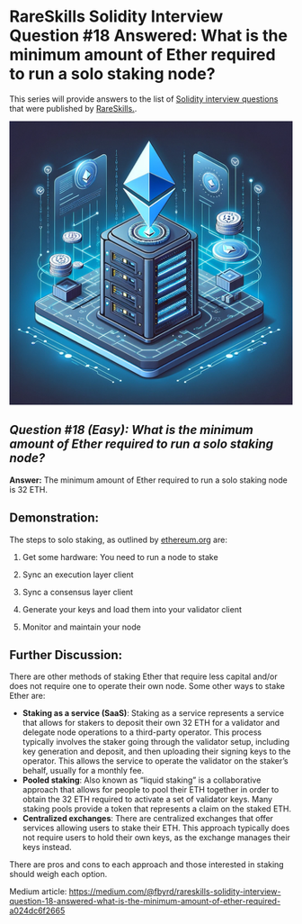 # RareSkills Solidity Interview Question #18 Answered: What is the minimum amount of Ether required to run a solo staking node?

This series will provide answers to the list of [Solidity interview questions](https://www.rareskills.io/post/solidity-interview-questions) that were published by [RareSkills.](https://www.rareskills.io/).

![Alt text](media/Question_18.png)

## *Question #18 (Easy): What is the minimum amount of Ether required to run a solo staking node?*

**Answer:** The minimum amount of Ether required to run a solo staking node is 32 ETH.

## Demonstration:

The steps to solo staking, as outlined by [ethereum.org](ethereum.org) are:

1. Get some hardware: You need to run a node to stake

2. Sync an execution layer client

3. Sync a consensus layer client

4. Generate your keys and load them into your validator client

5. Monitor and maintain your node

## Further Discussion:

There are other methods of staking Ether that require less capital and/or does not require one to operate their own node. Some other ways to stake Ether are:

- **Staking as a service (SaaS)**: Staking as a service represents a service that allows for stakers to deposit their own 32 ETH for a validator and delegate node operations to a third-party operator. This process typically involves the staker going through the validator setup, including key generation and deposit, and then uploading their signing keys to the operator. This allows the service to operate the validator on the staker’s behalf, usually for a monthly fee.
- **Pooled staking**: Also known as “liquid staking” is a collaborative approach that allows for people to pool their ETH together in order to obtain the 32 ETH required to activate a set of validator keys. Many staking pools provide a token that represents a claim on the staked ETH.
- **Centralized exchanges**: There are centralized exchanges that offer services allowing users to stake their ETH. This approach typically does not require users to hold their own keys, as the exchange manages their keys instead.

There are pros and cons to each approach and those interested in staking should weigh each option.

Medium article: https://medium.com/@fbyrd/rareskills-solidity-interview-question-18-answered-what-is-the-minimum-amount-of-ether-required-a024dc6f2665